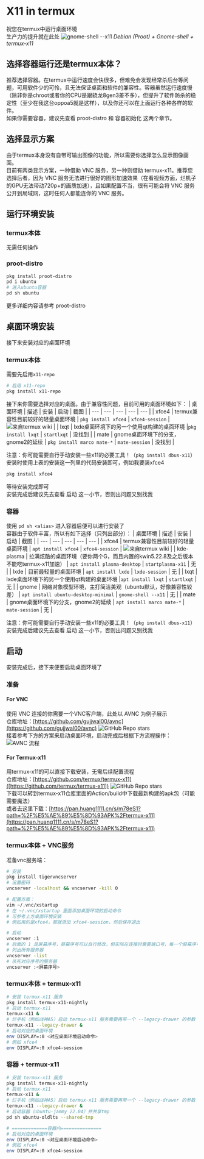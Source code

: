 # X11 in termux
祝您在termux中运行桌面环境  
生产力的提升就在此处
![gnome-shell --x11](../_img/termux/gnome-shell.png)
*Debian (Proot) + Gnome-shell + termux-x11*
## 选择容器运行还是termux本体？
推荐选择容器。在termux中运行速度会快很多，但难免会发现经常杀后台等问题，可用软件少的可怜，且无法保证桌面和软件的兼容性。容器虽然运行速度慢（除非你是chroot或者你的CPU是跟骁龙8gen3差不多），但提升了软件防杀的稳定性（至少在我这台oppoa5就是这样），以及你还可以在上面运行各种各样的软件。  
如果你需要容器，建议先查看 proot-distro 和 容器初始化 这两个章节。
## 选择显示方案
由于termux本身没有自带可输出图像的功能，所以需要你选择怎么显示图像画面。  
目前有两类显示方案，一种借助 VNC 服务，另一种则借助 termux-x11。推荐您选择后者，因为 VNC 服务无法进行很好的图形加速效果（在看视频方面，烂机子的GPU无法带动720p+的画质加速），且如果配置不当，很有可能会将 VNC 服务公开到局域网，这时任何人都能连你的 VNC 服务。
## 运行环境安装
### termux本体
无需任何操作
### proot-distro
```bash
pkg install proot-distro
pd i ubuntu
# 进入ubuntu容器
pd sh ubuntu
```
更多详细内容请参考 proot-distro
## 桌面环境安装
接下来安装对应的桌面环境
### termux本体
需要先启用`x11-repo`  
```bash
# 启用 x11-repo
pkg install x11-repo
```
接下来你需要选择对应的桌面。由于兼容性问题，目前可用的桌面环境如下：
| 桌面环境 | 描述 | 安装 | 启动 | 截图 |
| --- | --- | --- | --- | --- |
| xfce4 | termux兼容性目前较好的轻量桌面环境 | `pkg install xfce4` | `xfce4-session` | ![来自termux wiki](https://wiki.termux.com/wiki/File:Termux_XFCE.png) |
| lxqt | lxde桌面环境下的另一个使用qt构建的桌面环境 |`pkg install lxqt` | `startlxqt` | 没找到 |
| mate | gnome桌面环境下的分支，gnome2的延续 | `pkg install marco mate-*` | `mate-session` | 没找到 |
  
注意：你可能需要自行手动安装一些x11的必要工具！（`pkg install dbus-x11`）
安装时使用上表的安装这一列里的代码安装即可，例如我要装xfce4
```bash
pkg install xfce4
```
等待安装完成即可  
安装完成后建议先去查看 启动 这一小节，否则出问题又别找我
### 容器
使用 `pd sh <alias>` 进入容器后便可以进行安装了  
容器由于软件丰富，所以有如下选择（只列出部分）：
| 桌面环境 | 描述 | 安装 | 启动 | 截图 |
| --- | --- | --- | --- | --- |
| xfce4 | termux兼容性目前较好的轻量桌面环境 | `apt install xfce4` | `xfce4-session` | ![来自termux wiki](https://wiki.termux.com/wiki/File:Termux_XFCE.png) |
| kde-plasma | 拉满炫酷的桌面环境（要你两个G，而且内置的kwin5.22.8及之后版本不能吃termux-x11加速） | `apt install plasma-desktop` | `startplasma-x11` | 无 |
| lxde | 目前最轻量的桌面环境 | `apt install lxde` | `lxde-session` | 无 |
| lxqt | lxde桌面环境下的另一个使用qt构建的桌面环境 |`apt install lxqt` | `startlxqt` | 无 |
| gnome | 网络对象模型环境，主打简洁美观（ubuntu默认，好像兼容性较差） | `apt install ubuntu-desktop-minimal` | `gnome-shell --x11` | 无 |
| mate | gnome桌面环境下的分支，gnome2的延续 | `apt install marco mate-*` | `mate-session` | 无 |
  
注意：你可能需要自行手动安装一些x11的必要工具！（`pkg install dbus-x11`）  
安装完成后建议先去查看 启动 这一小节，否则出问题又别找我
## 启动
安装完成后，接下来便要启动桌面环境了
### 准备
#### For VNC
使用 VNC 连接的你需要一个VNC客户端，此处以 AVNC 为例子展示  
仓库地址：[https://github.com/gujjwal00/avnc](https://github.com/gujjwal00/avnc) ![GitHub Repo stars](https://img.shields.io/github/stars/gujjwal00/avnc)  
接着参考下方的方案来启动桌面环境，启动完成后根据下方流程操作：  
![AVNC 流程](../_img/termux/avnc.jpg)  
#### For Termux-x11
用termux-x11的可以直接下载安装，无需后续配置流程  
仓库地址：[https://github.com/termux/termux-x11]([https://github.com/termux/termux-x11]) ![GitHub Repo stars](https://img.shields.io/github/stars/termux/termux-x11)  
下载可以转到termux-x11仓库里面的Action/build中下载最新构建的apk包（可能需要魔法）  
或者去这里下载：[https://pan.huang1111.cn/s/m78eS1?path=%2F%E5%AE%89%E5%8D%93APK%2Ftermux-x11](https://pan.huang1111.cn/s/m78eS1?path=%2F%E5%AE%89%E5%8D%93APK%2Ftermux-x11)
### termux本体 + VNC服务
准备vnc服务端：
```bash
# 安装
pkg install tigervncserver
# 设置密码
vncserver -localhost && vncserver -kill 0

# 配置方面：
vim ~/.vnc/xstartup
# 在 ~/.vnc/xstartup 里面添加桌面环境的启动命令
# 可参考上方桌面环境安装
# 例如用的是xfce4，那就添加 xfce4-session，然后保存退出

# 启动
vncserver :1
# 后面的 1 是屏幕序号，屏幕序号可以自行修改，但实际在连接时需要端口号，每一个屏幕序号所对应的端口号为 5900+<屏幕序号>，例如这里是1，那么端口号就是5901
# 列出所有服务器
vncserver -list
# 杀死对应序号的服务器
vncserver :<屏幕序号>
```
### termux本体 + termux-x11
```bash
# 安装 termux-x11 服务
pkg install termux-x11-nightly
# 启动 termux-x11
termux-x11 &
# 烂手机（例如战神A5）启动 termux-x11 服务需要再带一个 --legacy-drawer 的参数
termux-x11 --legacy-drawer &
# 启动对应的桌面环境
env DISPLAY=:0 <对应桌面环境启动命令>
# 例如 xfce4
env DISPLAY=:0 xfce4-session
```
### 容器 + termux-x11
```bash
# 安装 termux-x11 服务
pkg install termux-x11-nightly
# 启动 termux-x11
termux-x11 &
# 烂手机（例如战神A5）启动 termux-x11 服务需要再带一个 --legacy-drawer 的参数
termux-x11 --legacy-drawer &
# 启动容器（ubuntu-jammy 22.04）并共享tmp
pd sh ubuntu-oldlts --shared-tmp

# =============容器内===============
# 启动对应的桌面环境
env DISPLAY=:0 <对应桌面环境启动命令>
# 例如 xfce4
env DISPLAY=:0 xfce4-session
```